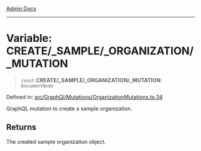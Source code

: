 [Admin Docs](/)

***

# Variable: CREATE/_SAMPLE/_ORGANIZATION/_MUTATION

> `const` **CREATE/_SAMPLE/_ORGANIZATION/_MUTATION**: `DocumentNode`

Defined in: [src/GraphQl/Mutations/OrganizationMutations.ts:34](https://github.com/PalisadoesFoundation/talawa-admin/blob/main/src/GraphQl/Mutations/OrganizationMutations.ts#L34)

GraphQL mutation to create a sample organization.

## Returns

The created sample organization object.
